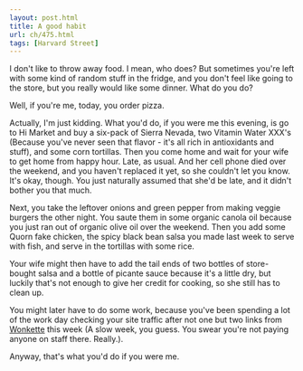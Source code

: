 ```yaml
---
layout: post.html
title: A good habit
url: ch/475.html
tags: [Harvard Street]
---
```

I don't like to throw away food. I mean, who does? But sometimes you're left with some kind of random stuff in the fridge, and you don't feel like going to the store, but you really would like some dinner. What do you do?

Well, if you're me, today, you order pizza.

Actually, I'm just kidding. What you'd do, if you were me this evening, is go to Hi Market and buy a six-pack of Sierra Nevada, two Vitamin Water XXX's (Because you've never seen that flavor - it's all rich in antioxidants and stuff), and some corn tortillas. Then you come home and wait for your wife to get home from happy hour. Late, as usual. And her cell phone died over the weekend, and you haven't replaced it yet, so she couldn't let you know. It's okay, though. You just naturally assumed that she'd be late, and it didn't bother you that much.

Next, you take the leftover onions and green pepper from making veggie burgers the other night. You saute them in some organic canola oil because you just ran out of organic olive oil over the weekend. Then you add some Quorn fake chicken, the spicy black bean salsa you made last week to serve with fish, and serve in the tortillas with some rice.

Your wife might then have to add the tail ends of two bottles of store-bought salsa and a bottle of picante sauce because it's a little dry, but luckily that's not enough to give her credit for cooking, so she still has to clean up.

You might later have to do some work, because you've been spending a lot of the work day checking your site traffic after not one but two links from [Wonkette](http://www.wonkette.com) this week (A slow week, you guess. You swear you're not paying anyone on staff there. Really.).

Anyway, that's what you'd do if you were me. 
